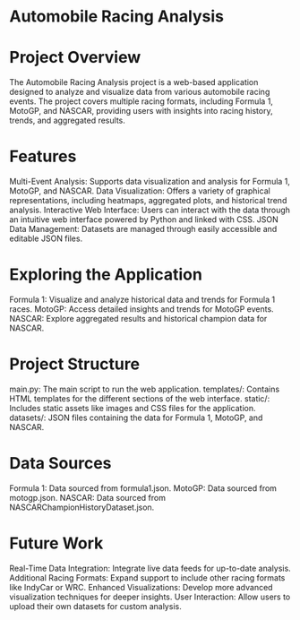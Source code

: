 # Automobile Racing Analysis

# Project Overview
The Automobile Racing Analysis project is a web-based application designed to analyze and visualize data from various automobile racing events. The project covers multiple racing formats, including Formula 1, MotoGP, and NASCAR, providing users with insights into racing history, trends, and aggregated results.

# Features
Multi-Event Analysis: Supports data visualization and analysis for Formula 1, MotoGP, and NASCAR.
Data Visualization: Offers a variety of graphical representations, including heatmaps, aggregated plots, and historical trend analysis.
Interactive Web Interface: Users can interact with the data through an intuitive web interface powered by Python and linked with CSS.
JSON Data Management: Datasets are managed through easily accessible and editable JSON files.

# Exploring the Application
Formula 1: Visualize and analyze historical data and trends for Formula 1 races.
MotoGP: Access detailed insights and trends for MotoGP events.
NASCAR: Explore aggregated results and historical champion data for NASCAR.

# Project Structure
main.py: The main script to run the web application.
templates/: Contains HTML templates for the different sections of the web interface.
static/: Includes static assets like images and CSS files for the application.
datasets/: JSON files containing the data for Formula 1, MotoGP, and NASCAR.

# Data Sources
Formula 1: Data sourced from formula1.json.
MotoGP: Data sourced from motogp.json.
NASCAR: Data sourced from NASCARChampionHistoryDataset.json.

# Future Work
Real-Time Data Integration: Integrate live data feeds for up-to-date analysis.
Additional Racing Formats: Expand support to include other racing formats like IndyCar or WRC.
Enhanced Visualizations: Develop more advanced visualization techniques for deeper insights.
User Interaction: Allow users to upload their own datasets for custom analysis.
